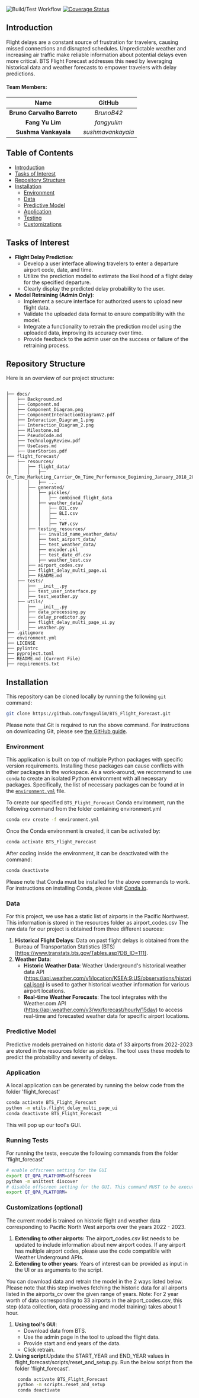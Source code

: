 ![Build/Test Workflow](https://github.com/fangyulim/BTS_Flight_Forecast/actions/workflows/build_test.yml/badge.svg)
[![Coverage Status](https://coveralls.io/repos/github/fangyulim/BTS_Flight_Forecast/badge.svg?branch=main)](https://coveralls.io/github/fangyulim/BTS_Flight_Forecast?branch=main)

<a id="introduction"></a>
## Introduction
Flight delays are a constant source of frustration for travelers, causing missed connections and disrupted schedules. Unpredictable weather and increasing air traffic make reliable information about potential delays even more critical. BTS Flight Forecast addresses this need by leveraging historical data and weather forecasts to empower travelers with delay predictions.

#### Team Members:
|            Name            |      GitHub       |
|:--------------------------:|:-----------------:|
| **Bruno Carvalho Barreto** |    *BrunoB42*     |
|      **Fang Yu Lim**       |    *fangyulim*     |
|    **Sushma Vankayala**    | *sushmavankayala* |

## Table of Contents
* [Introduction](#introduction)
* [Tasks of Interest](#tasks-of-interest)
* [Repository Structure](#repository-structure)
* [Installation](#installation)
    * [Environment](#environment)
    * [Data](#data)
    * [Predictive Model](#predictive_model)
    * [Application](#application)
    * [Testing](#testing)
    * [Customizations](#customizations)

[//]: # (* [Examples]&#40;#examples&#41;)

<a id="tasks-of-interest"></a>
## Tasks of Interest
- **Flight Delay Prediction**:
    - Develop a user interface allowing travelers to enter a departure airport code, date, and time.
    - Utilize the prediction model to estimate the likelihood of a flight delay for the specified departure.
    - Clearly display the predicted delay probability to the user.
- **Model Retraining (Admin Only)**:
    - Implement a secure interface for authorized users to upload new flight data.
    - Validate the uploaded data format to ensure compatibility with the model.
    - Integrate a functionality to retrain the prediction model using the uploaded data, improving its accuracy over time.
    - Provide feedback to the admin user on the success or failure of the retraining process.
  
<a id="repository-structure"></a>
## Repository Structure
Here is an overview of our project structure:
```

├── docs/
│   ├── Background.md
│   ├── Component.md
│   ├── Component_Diagram.png
│   ├── ComponentInteractionDiagramV2.pdf
│   ├── Interaction_Diagram_1.png
│   ├── Interaction_Diagram_2.png
│   ├── Milestone.md
│   ├── PseudoCode.md
│   ├── TechnologyReview.pdf
│   ├── UseCases.md
│   ├── UserStories.pdf
├── flight_forecast/
│   ├── resources/
│   │   ├── flight_data/
│   │   │   ├── On_Time_Marketing_Carrier_On_Time_Performance_Beginning_January_2018_2022_5.zip
│   │   │   ├── ...
│   │   ├── generated/
│   │   │   ├── pickles/
│   │   │   │   ├── combined_flight_data
│   │   │   ├── weather_data/
│   │   │   │   ├── BIL.csv
│   │   │   │   ├── BLI.csv
│   │   │   │   ├── ...
│   │   │   │   ├── TWF.csv
│   │   ├── testing_resources/
│   │   │   ├── invalid_name_weather_data/
│   │   │   ├── test_airport_data/
│   │   │   ├── test_weather_data/
│   │   │   ├── encoder.pkl
│   │   │   ├── test_date_df.csv
│   │   │   ├── weather_test.csv
│   │   ├── airport_codes.csv
│   │   ├── flight_delay_multi_page.ui
│   │   ├── README.md
│   ├── tests/
│   │   ├── __init__.py
│   │   ├── test_user_interface.py
│   │   ├── test_weather.py
│   ├── utils/
│   │   ├── __init__.py
│   │   ├── data_processing.py
│   │   ├── delay_predictor.py
│   │   ├── flight_delay_multi_page_ui.py
│   │   ├── weather.py
├── .gitignore
├── environment.yml
├── LICENSE
├── pylintrc
├── pyproject.toml
├── README.md (Current File)
├── requirements.txt
```

<a id="installation"></a>
## Installation

This repository can be cloned locally by running the following `git` command:
```bash
git clone https://github.com/fangyulim/BTS_Flight_Forecast.git
```
Please note that Git is required to run the above command. For instructions on downloading Git, please see [the GitHub guide](https://github.com/git-guides/install-git).

<a id="environment"></a>
### Environment
This application is built on top of multiple Python packages with specific version requirements. Installing these packages can cause conflicts with other packages in the workspace. As a work-around, we recommend to use `conda` to create an isolated Python environment with all necessary packages. Specifically, the list of necessary packages can be found at in the [`environment.yml`](./environment.yml) file.

To create our specified `BTS_Flight_Forecast` Conda environment, run the following command from the folder containing environment.yml
```bash
conda env create -f environment.yml
```

Once the Conda environment is created, it can be activated by:
```bash
conda activate BTS_Flight_Forecast
```
After coding inside the environment, it can be deactivated with the command:
```bash
conda deactivate
```

Please note that Conda must be installed for the above commands to work. For instructions on installing Conda, please visit [Conda.io](https://conda.io/projects/conda/en/latest/user-guide/install/index.html).

<a id="data"></a>
### Data
For this project, we use has a static list of airports in the Pacific Northwest. This information is stored in the resources folder as airport_codes.csv
The raw data for our project is obtained from three different sources:
1. **Historical Flight Delays**: Data on past flight delays is obtained from the Bureau of Transportation Statistics (BTS) [https://www.transtats.bts.gov/Tables.asp?DB_ID=111]. 
2. **Weather Data**:
   - **Historic Weather Data**: Weather Underground's historical weather data API (https://api.weather.com/v1/location/KSEA:9:US/observations/historical.json) is used to gather historical weather information for various airport locations.
   - **Real-time Weather Forecasts**: The tool integrates with the Weather.com API (https://api.weather.com/v3/wx/forecast/hourly/15day) to access real-time and forecasted weather data for specific airport locations. 

<a id="predictive_model"></a>
### Predictive Model
Predictive models pretrained on historic data of 33 airports from 2022-2023 are stored in the resources folder as pickles. The tool uses these models to predict the probability and severity of delays.

<a id="application"></a>
### Application
A local application can be generated by running the below code from the folder 'flight_forecast'
```bash
conda activate BTS_Flight_Forecast
python -m utils.flight_delay_multi_page_ui
conda deactivate BTS_Flight_Forecast
```
This will pop up our tool's GUI.

<a id="testing"></a>
### Running Tests
For running the tests, execute the following commands from the folder 'flight_forecast'
```bash
# enable offscreen setting for the GUI
export QT_QPA_PLATFORM=offscreen
python -m unittest discover
# disable offscreen setting for the GUI. This command MUST to be executed for the GUI to popup for further usage.
export QT_QPA_PLATFORM=
```
<a id="customizations"></a>
### Customizations (optional)
The current model is trained on historic flight and weather data corresponding to Pacific North West airports over the years 2022 - 2023.

1. **Extending to other airports**: The airport_codes.csv list needs to be updated to include information about new airport codes. If any airport has multiple airport codes, please use the code compatible with Weather Underground APIs.
2. **Extending to other years**: Years of interest can be provided as input in the UI or as arguments to the script.

You can download data and retrain the model in the 2 ways listed below. Please note that this step involves fetching the historic data for all airports listed in the airports_cv over the given range of years.
Note: For 2 year worth of data corresponding to 33 airports in the airport_codes.csv, this step (data collection, data processing and model training) takes about 1 hour.

1. **Using tool's GUI**:
    - Download data from BTS.
    - Use the admin page in the tool to upload the flight data.
    - Provide start and end years of the data.
    - Click retrain.
2. **Using script**:Update the START_YEAR and END_YEAR values in flight_forecast/scripts/reset_and_setup.py. Run the below script from the folder 'flight_forecast'.
   ```bash
    conda activate BTS_Flight_Forecast
    python -m scripts.reset_and_setup
    conda deactivate
    ```